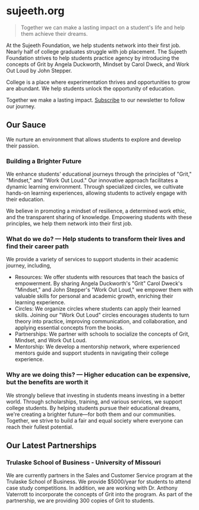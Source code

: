 # sujeeth.org

> Together we can make a lasting impact on a student's life and help them achieve their dreams.

At the Sujeeth Foundation, we help students network into their first job. Nearly half of college graduates struggle with job placement. The Sujeeth Foundation strives to help students practice agency by introducing the concepts of Grit by Angela Duckworth, Mindset by Carol Dweck, and Work Out Loud by John Stepper.

College is a place where experimentation thrives and opportunities to grow are abundant. We help students unlock the opportunity of education.

Together we make a lasting impact. [Subscribe](https://www.sujeeth.org/subscribe) to our newsletter to follow our journey.

## Our Sauce 
We nurture an environment that allows students to explore and develop their passion.

### Building a Brighter Future
We enhance students' educational journeys through the principles of "Grit," "Mindset," and "Work Out Loud." Our innovative approach facilitates a dynamic learning environment. Through specialized circles, we cultivate hands-on learning experiences, allowing students to actively engage with their education.

We believe in promoting a mindset of resilience, a determined work ethic, and the transparent sharing of knowledge. Empowering students with these principles, we help them network into their first job.

### What do we do? — Help students to transform their lives and find their career path
We provide a variety of services to support students in their academic journey, including,

- Resources: We offer students with resources that teach the basics of empowerment. By sharing Angela Duckworth's "Grit" Carol Dweck's "Mindset," and John Stepper's "Work Out Loud," we empower them with valuable skills for personal and academic growth, enriching their learning experience.
- Circles: We organize circles where students can apply their learned skills. Joining our "Work Out Loud" circles encourages students to turn theory into practice, improving communication, and collaboration, and applying essential concepts from the books.
- Partnerships: We partner with schools to socialize the concepts of Grit, Mindset, and Work Out Loud.
- Mentorship: We develop a mentorship network, where experienced mentors guide and support students in navigating their college experience.

### Why are we doing this? — Higher education can be expensive, but the benefits are worth it
We strongly believe that investing in students means investing in a better world. Through scholarships, training, and various services, we support college students. By helping students pursue their educational dreams, we're creating a brighter future—for both them and our communities. Together, we strive to build a fair and equal society where everyone can reach their fullest potential.

## Our Latest Partnerships
### Trulaske School of Business - University of Missouri
We are currently partners in the Sales and Customer Service program at the Trulaske School of Business.  We provide $5000/year for students to attend case study competitions.  In addition, we are working with Dr. Anthony Vaterrott to incorporate the concepts of Grit into the program.  As part of the partnership, we are providing 300 copies of Grit to students.

